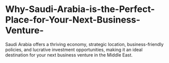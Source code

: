 # Why-Saudi-Arabia-is-the-Perfect-Place-for-Your-Next-Business-Venture-
Saudi Arabia offers a thriving economy, strategic location, business-friendly policies, and lucrative investment opportunities, making it an ideal destination for your next business venture in the Middle East.
